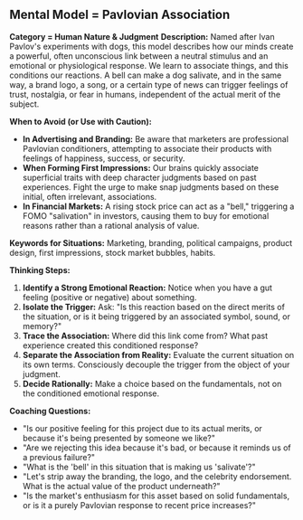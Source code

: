 ## Mental Model = Pavlovian Association

**Category = Human Nature & Judgment**
**Description:** 
Named after Ivan Pavlov's experiments with dogs, this model describes how our minds create a powerful, often unconscious link between a neutral stimulus and an emotional or physiological response. We learn to associate things, and this conditions our reactions. A bell can make a dog salivate, and in the same way, a brand logo, a song, or a certain type of news can trigger feelings of trust, nostalgia, or fear in humans, independent of the actual merit of the subject.

**When to Avoid (or Use with Caution):**
- **In Advertising and Branding:** Be aware that marketers are professional Pavlovian conditioners, attempting to associate their products with feelings of happiness, success, or security.
- **When Forming First Impressions:** Our brains quickly associate superficial traits with deep character judgments based on past experiences. Fight the urge to make snap judgments based on these initial, often irrelevant, associations.
- **In Financial Markets:** A rising stock price can act as a "bell," triggering a FOMO "salivation" in investors, causing them to buy for emotional reasons rather than a rational analysis of value.

**Keywords for Situations:** 
Marketing, branding, political campaigns, product design, first impressions, stock market bubbles, habits.

**Thinking Steps:**
1. **Identify a Strong Emotional Reaction:** Notice when you have a gut feeling (positive or negative) about something.
2. **Isolate the Trigger:** Ask: "Is this reaction based on the direct merits of the situation, or is it being triggered by an associated symbol, sound, or memory?"
3. **Trace the Association:** Where did this link come from? What past experience created this conditioned response?
4. **Separate the Association from Reality:** Evaluate the current situation on its own terms. Consciously decouple the trigger from the object of your judgment.
5. **Decide Rationally:** Make a choice based on the fundamentals, not on the conditioned emotional response.

**Coaching Questions:**
- "Is our positive feeling for this project due to its actual merits, or because it's being presented by someone we like?"
- "Are we rejecting this idea because it's bad, or because it reminds us of a previous failure?"
- "What is the 'bell' in this situation that is making us 'salivate'?"
- "Let's strip away the branding, the logo, and the celebrity endorsement. What is the actual value of the product underneath?"
- "Is the market's enthusiasm for this asset based on solid fundamentals, or is it a purely Pavlovian response to recent price increases?" 